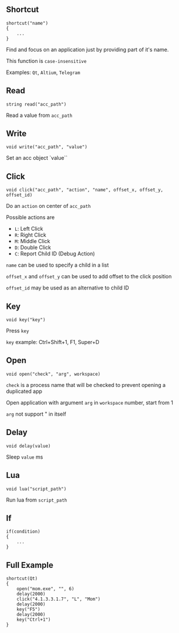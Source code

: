 ## Shortcut
```
shortcut("name")
{
	...
}
```
Find and focus on an application just by providing part of it's name.

This function is `case-insensitive`

Examples: `Qt`, `Altium`, `Telegram`

## Read
```
string read("acc_path")
```

Read a value from `acc_path`

## Write
```
void write("acc_path", "value")
```

Set an acc object `value``

## Click
```
void click("acc_path", "action", "name", offset_x, offset_y, offset_id)
```

Do an `action` on center of `acc_path`

Possible actions are 

- `L`: Left Click
- `R`: Right Click
- `M`: Middle Click
- `D`: Double Click
- `C`: Report Child ID (Debug Action)

`name` can be used to specify a child in a list

`offset_x` and `offset_y` can be used to add offset to the click position

`offset_id` may be used as an alternative to child ID

## Key
```
void key("key")
```

Press `key`

`key` example: Ctrl+Shift+1, F1, Super+D

## Open
```
void open("check", "arg", workspace)
```

`check` is a process name that will be checked to prevent opening a duplicated app

Open application with argument `arg` in `workspace` number, start from 1

`arg` not support " in itself

## Delay
```
void delay(value)
```

Sleep `value` ms

## Lua
```
void lua("script_path")
```

Run lua from `script_path`

## If
```
if(condition)
{
	...
}
```

## Full Example
```
shortcut(Qt)
{
	open("mom.exe", "", 6)
	delay(2000)
	click("4.1.3.3.1.7", "L", "Mom")
	delay(2000)
	key("F5")
	delay(2000)
	key("Ctrl+1")
}
```